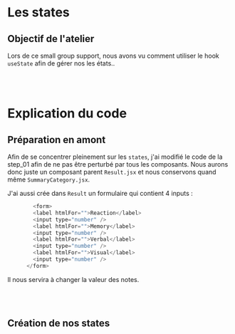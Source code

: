 # Les states

## Objectif de l'atelier
Lors de ce small group support, nous avons vu comment utiliser le hook `useState` afin de gérer nos les états..

<br>
<br>

# Explication du code
## Préparation en amont

Afin de se concentrer pleinement sur les `states`, j'ai modifié le code de la step_01 afin de ne pas être perturbé par tous les composants.
Nous aurons donc juste un composant parent `Result.jsx` et nous conservons quand même `SummaryCategory.jsx`.

J'ai aussi crée dans `Result` un formulaire qui contient 4 inputs :

```js
        <form>
        <label htmlFor="">Reaction</label>
        <input type="number" />
        <label htmlFor="">Memory</label>
        <input type="number" />
        <label htmlFor="">Verbal</label>
        <input type="number" />
        <label htmlFor="">Visual</label>
        <input type="number" />
      </form>
```

Il nous servira à changer la valeur des notes.

<br>
<br>

## Création de nos states







